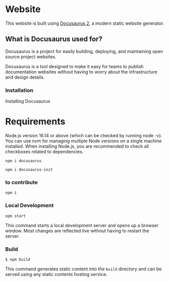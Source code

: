 # Website

This website is built using [Docusaurus 2](https://docusaurus.io/), a modern static website generator.

## What is Docusaurus used for?
Docusaurus is a project for easily building, deploying, and maintaining open source project websites.

Docusaurus is a tool designed to make it easy for teams to publish documentation websites without having to worry about the infrastructure and design details.
### Installation
Installing Docusaurus
# Requirements
Node.js version 16.14 or above (which can be checked by running node -v). You can use nvm for managing multiple Node versions on a single machine installed.
When installing Node.js, you are recommended to check all checkboxes related to dependencies.

```
npm i docusaurus

npm i docusaurus-init
```
### to contribute 

```
npm i
```
### Local Development

```
npm start
```

This command starts a local development server and opens up a browser window. Most changes are reflected live without having to restart the server.

### Build

```
$ npm build
```

This command generates static content into the `build` directory and can be served using any static contents hosting service.




